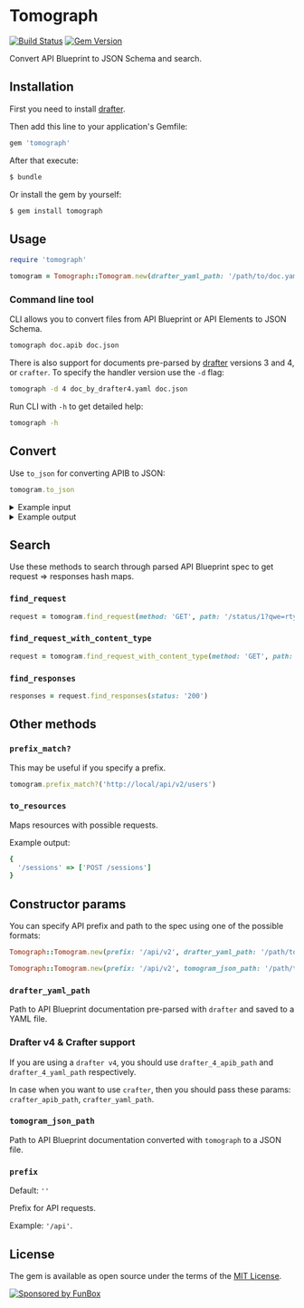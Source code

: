 # Tomograph 

[![Build Status](https://travis-ci.org/funbox/tomograph.svg?branch=master)](https://travis-ci.org/funbox/tomograph) [![Gem Version](https://badge.fury.io/rb/tomograph.svg)](https://badge.fury.io/rb/tomograph)

Convert API Blueprint to JSON Schema and search.

## Installation

First you need to install [drafter](https://github.com/apiaryio/drafter).

Then add this line to your application's Gemfile:

```ruby
gem 'tomograph'
```

After that execute:

```bash
$ bundle
```

Or install the gem by yourself:

```bash
$ gem install tomograph
```

## Usage

```ruby
require 'tomograph'

tomogram = Tomograph::Tomogram.new(drafter_yaml_path: '/path/to/doc.yaml')
```

### Command line tool

CLI allows you to convert files from API Blueprint or API Elements to JSON Schema.

```bash
tomograph doc.apib doc.json
```

There is also support for documents pre-parsed by [drafter](https://github.com/apiaryio/drafter) versions 3 and 4, or `crafter`. 
To specify the handler version use the `-d` flag:

```bash
tomograph -d 4 doc_by_drafter4.yaml doc.json
```

Run CLI with `-h` to get detailed help:

```bash
tomograph -h
```

## Convert

Use `to_json` for converting APIB to JSON:

```ruby
tomogram.to_json
```

<details>
  <summary>Example input</summary>
  
  ```apib
  FORMAT: 1A
  HOST: http://test.local
  
  # project
  
  # Group project
  
  Project
  
  ## Authentication [/sessions]
  
  ### Sign In [POST]
  
  + Request (application/json)
  
      + Attributes
       + login (string, required)
       + password (string, required)
       + captcha (string, optional)
  
  + Response 401 (application/json)
  
  + Response 429 (application/json)
  
  + Response 201 (application/json)
  
      + Attributes
       + confirmation (Confirmation, optional)
       + captcha (string, optional)
       + captcha_does_not_match (boolean, optional)
  
  
  # Data Structures
  
  ## Confirmation (object)
    + id (string, required)
    + type (string, required)
    + operation (string, required)
  ```
</details>

<details>
  <summary>Example output</summary>
  
  ```json
  [
    {
      "path": "/sessions",
      "method": "POST",
      "content-type": "application/json",
      "requests": [{
        "$schema": "http://json-schema.org/draft-04/schema#",
        "type": "object",
        "properties": {
          "login": {
            "type": "string"
          },
          "password": {
            "type": "string"
          },
          "captcha": {
            "type": "string"
          }
        },
        "required": [
          "login",
          "password"
        ]
      }],
      "responses": [
        {
          "status": "401",
          "content-type": "application/json",
          "body": {}
        },
        {
          "status": "429",
          "content-type": "application/json",
          "body": {}
        },
        {
          "status": "201",
          "content-type": "application/json",
          "body": {
            "$schema": "http://json-schema.org/draft-04/schema#",
            "type": "object",
            "properties": {
              "confirmation": {
                "type": "object",
                "properties": {
                  "id": {
                    "type": "string"
                  },
                  "type": {
                    "type": "string"
                  },
                  "operation": {
                    "type": "string"
                  }
                },
                "required": [
                  "id",
                  "type",
                  "operation"
                ]
              },
              "captcha": {
                "type": "string"
              },
              "captcha_does_not_match": {
                "type": "boolean"
              }
            }
          }
        }
      ]
    }
  ]
  ```
</details> 

## Search

Use these methods to search through parsed API Blueprint spec to get request => responses hash maps.

### `find_request`

```ruby
request = tomogram.find_request(method: 'GET', path: '/status/1?qwe=rty')
```

### `find_request_with_content_type`

```ruby
request = tomogram.find_request_with_content_type(method: 'GET', path: '/status/1?qwe=rty', content_type: 'application/json')
```

### `find_responses`

```ruby
responses = request.find_responses(status: '200')
```

## Other methods

### `prefix_match?`

This may be useful if you specify a prefix.

```ruby
tomogram.prefix_match?('http://local/api/v2/users')
```

### `to_resources`

Maps resources with possible requests.

Example output:

```ruby
{
  '/sessions' => ['POST /sessions']
}
```

## Constructor params

You can specify API prefix and path to the spec using one of the possible formats:

```ruby
Tomograph::Tomogram.new(prefix: '/api/v2', drafter_yaml_path: '/path/to/doc.yaml')
```

```ruby
Tomograph::Tomogram.new(prefix: '/api/v2', tomogram_json_path: '/path/to/doc.json')
```

### `drafter_yaml_path`

Path to API Blueprint documentation pre-parsed with `drafter` and saved to a YAML file.

### Drafter v4 & Crafter support

If you are using a `drafter v4`, you should use `drafter_4_apib_path` and `drafter_4_yaml_path` respectively. 

In case when you want to use `сrafter`, then you should pass these params: `crafter_apib_path`, `crafter_yaml_path`. 

### `tomogram_json_path`

Path to API Blueprint documentation converted with `tomograph` to a JSON file.

### `prefix`

Default: `''`

Prefix for API requests. 

Example: `'/api'`.

## License

The gem is available as open source under the terms of the [MIT License](http://opensource.org/licenses/MIT).

[![Sponsored by FunBox](https://funbox.ru/badges/sponsored_by_funbox_centered.svg)](https://funbox.ru)
